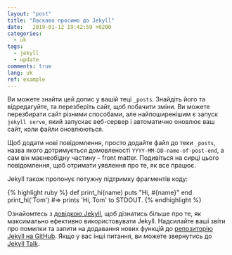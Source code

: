 ```yaml
---
layout: "post"
title: "Ласкаво просимо до Jekyll"
date:   2019-01-12 19:42:59 +0200
categories:
  - uk
tags:
  - jekyll
  - update
comments: true
lang: uk
ref: example
---
```

Ви можете знайти цей допис у вашій теці `_posts`. Знайдіть його та відредагуйте, та перезберіть сайт, щоб побачити зміни. Ви можете перезбирати сайт різними способами, але найпоширенішим є запуск `jekyll serve`, який запускає веб-сервер і автоматично оновлює ваш сайт, коли файли оновлюються.

Щоб додати нові повідомлення, просто додайте файл до теки `_posts`, назва якого дотримується домовленості `YYYY-MM-DD-name-of-post-end`, а сам він маєнеобідну частину – front matter. Подивіться на сирці цього повідомлення, щоб отримати уявлення про те, як все працює.

Jekyll також пропонує потужну підтримку фрагментів коду:

{% highlight ruby %}
def print_hi(name)
  puts "Hi, #{name}"
end
print_hi('Tom')
#=> prints 'Hi, Tom' to STDOUT.
{% endhighlight %}

Ознайомтесь з [довідкою Jekyll][jekyll-docs], щоб дізнатись більше про те, як максимально ефективно використовувати Jekyll. Надсилайте ваші звіти про помилки та запити на додавання нових функцій до [репозиторію Jekyll на GitHub][jekyll-gh]. Якщо у вас інші питання, ви можете звернутись до [Jekyll Talk][jekyll-talk].

[jekyll-docs]: http://jekyllrb.com/docs/home
[jekyll-gh]:   https://github.com/jekyll/jekyll
[jekyll-talk]: https://talk.jekyllrb.com/
